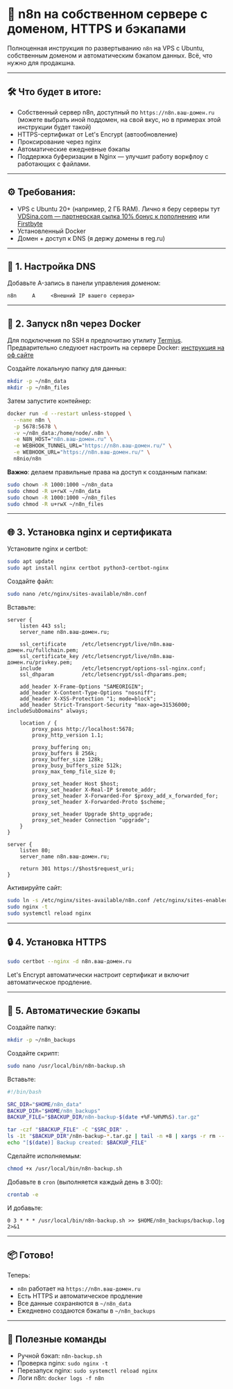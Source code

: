# 🧠 n8n на собственном сервере с доменом, HTTPS и бэкапами

Полноценная инструкция по развертыванию `n8n` на VPS с Ubuntu, собственным доменом и автоматическим бэкапом данных. Всё, что нужно для продакшна.

---

## 🛠️ Что будет в итоге:

- Собственный сервер n8n, доступный по `https://n8n.ваш-домен.ru` (можете выбрать иной поддомен, на свой вкус, но в примерах этой инструкции будет такой)
- HTTPS-сертификат от Let's Encrypt (автообновление)
- Проксирование через nginx
- Автоматические ежедневные бэкапы
- Поддержка буферизации в Nginx — улучшит работу воркфлоу с работающих с файлами.

---

## ⚙️ Требования:

- VPS с Ubuntu 20+ (например, 2 ГБ RAM). Лично я беру серверы тут [VDSina.com — партнерская сылка 10% бонус к пополнению](https://www.vdsina.com/?partner=1r8tcykewa) или [Firstbyte](https://firstbyte.ru/?from=196382)
- Установленный Docker
- Домен + доступ к DNS (я держу домены в reg.ru)

---

## 🔧 1. Настройка DNS

Добавьте A-запись в панели управления доменом:

```
n8n     A     <Внешний IP вашего сервера>
```

---

## 🐳 2. Запуск n8n через Docker

Для подключения по SSH я предпочитаю утилиту [Termius](https://termius.com).
Предварительно следуюет настроить на сервере Docker: [инструкция на оф сайте](https://docs.docker.com/engine/install/ubuntu/)


Создайте локальную папку для данных:

```bash
mkdir -p ~/n8n_data
mkdir -p ~/n8n_files
```

Затем запустите контейнер:

```bash
docker run -d --restart unless-stopped \
  --name n8n \
  -p 5678:5678 \
  -v ~/n8n_data:/home/node/.n8n \
  -e N8N_HOST="n8n.ваш-домен.ru" \
  -e WEBHOOK_TUNNEL_URL="https://n8n.ваш-домен.ru/" \
  -e WEBHOOK_URL="https://n8n.ваш-домен.ru/" \
  n8nio/n8n
```

**Важно**: делаем правильные права на доступ к созданным папкам:

```bash
sudo chown -R 1000:1000 ~/n8n_data
sudo chmod -R u+rwX ~/n8n_data
sudo chown -R 1000:1000 ~/n8n_files
sudo chmod -R u+rwX ~/n8n_files
```

---

## 🌐 3. Установка nginx и сертификата

Установите nginx и certbot:

```bash
sudo apt update
sudo apt install nginx certbot python3-certbot-nginx
```

Создайте файл:

```bash
sudo nano /etc/nginx/sites-available/n8n.conf
```

Вставьте:

```nginx
server {
    listen 443 ssl;
    server_name n8n.ваш-домен.ru;

    ssl_certificate     /etc/letsencrypt/live/n8n.ваш-домен.ru/fullchain.pem;
    ssl_certificate_key /etc/letsencrypt/live/n8n.ваш-домен.ru/privkey.pem;
    include             /etc/letsencrypt/options-ssl-nginx.conf;
    ssl_dhparam         /etc/letsencrypt/ssl-dhparams.pem;

    add_header X-Frame-Options "SAMEORIGIN";
    add_header X-Content-Type-Options "nosniff";
    add_header X-XSS-Protection "1; mode=block";
    add_header Strict-Transport-Security "max-age=31536000; includeSubDomains" always;

    location / {
        proxy_pass http://localhost:5678;
        proxy_http_version 1.1;

        proxy_buffering on;
        proxy_buffers 8 256k;
        proxy_buffer_size 128k;
        proxy_busy_buffers_size 512k;
        proxy_max_temp_file_size 0;

        proxy_set_header Host $host;
        proxy_set_header X-Real-IP $remote_addr;
        proxy_set_header X-Forwarded-For $proxy_add_x_forwarded_for;
        proxy_set_header X-Forwarded-Proto $scheme;

        proxy_set_header Upgrade $http_upgrade;
        proxy_set_header Connection "upgrade";
    }
}

server {
    listen 80;
    server_name n8n.ваш-домен.ru;

    return 301 https://$host$request_uri;
}
```

Активируйте сайт:

```bash
sudo ln -s /etc/nginx/sites-available/n8n.conf /etc/nginx/sites-enabled/
sudo nginx -t
sudo systemctl reload nginx
```

---

## 🔒 4. Установка HTTPS

```bash
sudo certbot --nginx -d n8n.ваш-домен.ru
```

Let's Encrypt автоматически настроит сертификат и включит автоматическое продление.

---

## 💾 5. Автоматические бэкапы

Создайте папку:

```bash
mkdir -p ~/n8n_backups
```

Создайте скрипт:

```bash
sudo nano /usr/local/bin/n8n-backup.sh
```

Вставьте:

```bash
#!/bin/bash

SRC_DIR="$HOME/n8n_data"
BACKUP_DIR="$HOME/n8n_backups"
BACKUP_FILE="$BACKUP_DIR/n8n-backup-$(date +%F-%H%M%S).tar.gz"

tar -czf "$BACKUP_FILE" -C "$SRC_DIR" .
ls -1t "$BACKUP_DIR"/n8n-backup-*.tar.gz | tail -n +8 | xargs -r rm --
echo "[$(date)] Backup created: $BACKUP_FILE"
```

Сделайте исполняемым:

```bash
chmod +x /usr/local/bin/n8n-backup.sh
```

Добавьте в `cron` (выполняется каждый день в 3:00):

```bash
crontab -e
```

И добавьте:

```
0 3 * * * /usr/local/bin/n8n-backup.sh >> $HOME/n8n_backups/backup.log 2>&1
```

---

## 📦 Готово!

Теперь:

- `n8n` работает на `https://n8n.ваш-домен.ru`
- Есть HTTPS и автоматическое продление
- Все данные сохраняются в `~/n8n_data`
- Ежедневно создаются бэкапы в `~/n8n_backups`

---

## 🧠 Полезные команды

- Ручной бэкап: `n8n-backup.sh`
- Проверка nginx: `sudo nginx -t`
- Перезапуск nginx: `sudo systemctl reload nginx`
- Логи n8n: `docker logs -f n8n`
